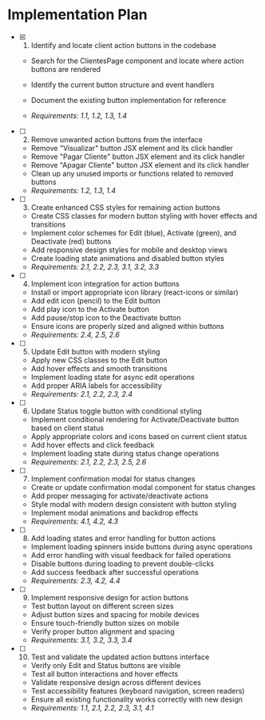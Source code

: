 # Implementation Plan

- [x] 1. Identify and locate client action buttons in the codebase



  - Search for the ClientesPage component and locate where action buttons are rendered
  - Identify the current button structure and event handlers
  - Document the existing button implementation for reference

  - _Requirements: 1.1, 1.2, 1.3, 1.4_

- [ ] 2. Remove unwanted action buttons from the interface
  - Remove "Visualizar" button JSX element and its click handler
  - Remove "Pagar Cliente" button JSX element and its click handler  
  - Remove "Apagar Cliente" button JSX element and its click handler
  - Clean up any unused imports or functions related to removed buttons
  - _Requirements: 1.2, 1.3, 1.4_

- [ ] 3. Create enhanced CSS styles for remaining action buttons
  - Create CSS classes for modern button styling with hover effects and transitions
  - Implement color schemes for Edit (blue), Activate (green), and Deactivate (red) buttons
  - Add responsive design styles for mobile and desktop views
  - Create loading state animations and disabled button styles
  - _Requirements: 2.1, 2.2, 2.3, 3.1, 3.2, 3.3_

- [ ] 4. Implement icon integration for action buttons
  - Install or import appropriate icon library (react-icons or similar)
  - Add edit icon (pencil) to the Edit button
  - Add play icon to the Activate button
  - Add pause/stop icon to the Deactivate button
  - Ensure icons are properly sized and aligned within buttons
  - _Requirements: 2.4, 2.5, 2.6_

- [ ] 5. Update Edit button with modern styling
  - Apply new CSS classes to the Edit button
  - Add hover effects and smooth transitions
  - Implement loading state for async edit operations
  - Add proper ARIA labels for accessibility
  - _Requirements: 2.1, 2.2, 2.3, 2.4_

- [ ] 6. Update Status toggle button with conditional styling
  - Implement conditional rendering for Activate/Deactivate button based on client status
  - Apply appropriate colors and icons based on current client status
  - Add hover effects and click feedback
  - Implement loading state during status change operations
  - _Requirements: 2.1, 2.2, 2.3, 2.5, 2.6_

- [ ] 7. Implement confirmation modal for status changes
  - Create or update confirmation modal component for status changes
  - Add proper messaging for activate/deactivate actions
  - Style modal with modern design consistent with button styling
  - Implement modal animations and backdrop effects
  - _Requirements: 4.1, 4.2, 4.3_

- [ ] 8. Add loading states and error handling for button actions
  - Implement loading spinners inside buttons during async operations
  - Add error handling with visual feedback for failed operations
  - Disable buttons during loading to prevent double-clicks
  - Add success feedback after successful operations
  - _Requirements: 2.3, 4.2, 4.4_

- [ ] 9. Implement responsive design for action buttons
  - Test button layout on different screen sizes
  - Adjust button sizes and spacing for mobile devices
  - Ensure touch-friendly button sizes on mobile
  - Verify proper button alignment and spacing
  - _Requirements: 3.1, 3.2, 3.3, 3.4_

- [ ] 10. Test and validate the updated action buttons interface
  - Verify only Edit and Status buttons are visible
  - Test all button interactions and hover effects
  - Validate responsive design across different devices
  - Test accessibility features (keyboard navigation, screen readers)
  - Ensure all existing functionality works correctly with new design
  - _Requirements: 1.1, 2.1, 2.2, 2.3, 3.1, 4.1_